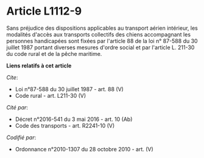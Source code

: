 # Article L1112-9

Sans préjudice des dispositions applicables au transport aérien intérieur, les modalités d'accès aux transports collectifs
des chiens accompagnant les personnes handicapées sont fixées par l'article 88 de la loi n° 87-588 du 30 juillet 1987 portant
diverses mesures d'ordre social et par l'article L. 211-30 du code rural et de la pêche maritime.

**Liens relatifs à cet article**

_Cite_:

  - Loi n°87-588 du 30 juillet 1987 - art. 88 (V)
  - Code rural - art. L211-30 (V)

_Cité par_:

  - Décret n°2016-541 du 3 mai 2016 - art. 10 (Ab)
  - Code des transports - art. R2241-10 (V)

_Codifié par_:

  - Ordonnance n°2010-1307 du 28 octobre 2010 - art. (V)
